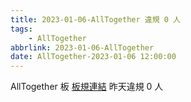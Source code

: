 ```yaml
---
title: 2023-01-06-AllTogether 違規 0 人
tags:
    - AllTogether
abbrlink: 2023-01-06-AllTogether
date: AllTogether-2023-01-06 12:00:00
---
```

AllTogether 板 [板規連結](https://www.ptt.cc/bbs/AllTogether/M.1643211430.A.5FB.html)
昨天違規 0 人
